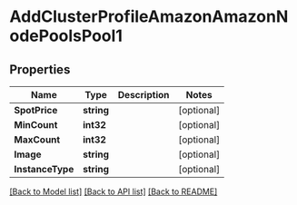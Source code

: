 # AddClusterProfileAmazonAmazonNodePoolsPool1

## Properties
Name | Type | Description | Notes
------------ | ------------- | ------------- | -------------
**SpotPrice** | **string** |  | [optional] 
**MinCount** | **int32** |  | [optional] 
**MaxCount** | **int32** |  | [optional] 
**Image** | **string** |  | [optional] 
**InstanceType** | **string** |  | [optional] 

[[Back to Model list]](../README.md#documentation-for-models) [[Back to API list]](../README.md#documentation-for-api-endpoints) [[Back to README]](../README.md)


